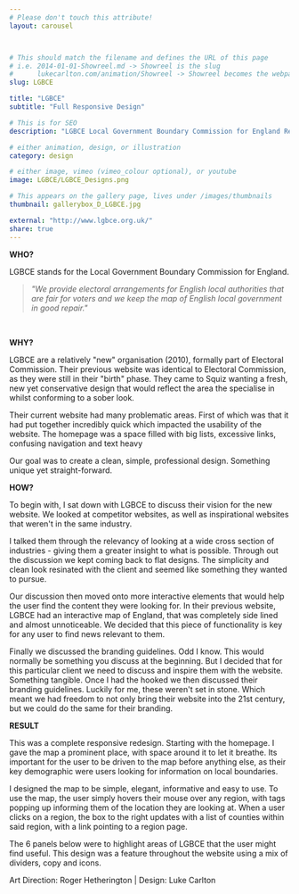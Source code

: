 ```yaml
---
# Please don't touch this attribute!
layout: carousel



# This should match the filename and defines the URL of this page
# i.e. 2014-01-01-Showreel.md -> Showreel is the slug
#      lukecarlton.com/animation/Showreel -> Showreel becomes the webpath
slug: LGBCE

title: "LGBCE"
subtitle: "Full Responsive Design"

# This is for SEO
description: "LGBCE Local Government Boundary Commission for England Redesign"

# either animation, design, or illustration
category: design

# either image, vimeo (vimeo_colour optional), or youtube
image: LGBCE/LGBCE_Designs.png

# This appears on the gallery page, lives under /images/thumbnails
thumbnail: gallerybox_D_LGBCE.jpg

external: "http://www.lgbce.org.uk/"
share: true
---
```


**WHO?**

LGBCE stands for the Local Government Boundary Commission for England.

>*"We provide electoral arrangements for English local authorities that are fair for voters and we keep the map of English local government in good repair."*

<br>

**WHY?**

LGBCE are a relatively "new" organisation (2010), formally part of Electoral Commission. Their previous website was identical to Electoral Commission, as they were still in their "birth" phase. They came to Squiz wanting a fresh, new yet conservative design that would reflect the area the specialise in whilst conforming to a sober look.

Their current website had many problematic areas. First of which was that it had put together incredibly quick which impacted the usability of the website. The homepage was a space filled with big lists, excessive links, confusing navigation and text heavy

Our goal was to create a clean, simple, professional design. Something unique yet straight-forward.

**HOW?**

To begin with, I sat down with LGBCE to discuss their vision for the new website. We looked at competitor websites, as well as inspirational websites that weren't in the same industry.

I talked them through the relevancy of looking at a wide cross section of industries - giving them a greater insight to what is possible. Through out the discussion we kept coming back to flat designs. The simplicity and clean look resinated with the client and seemed like something they wanted to pursue.

Our discussion then moved onto more interactive elements that would help the user find the content they were looking for. In their previous website, LGBCE had an interactive map of England, that was completely side lined and almost unnoticeable. We decided that this piece of functionality is key for any user to find news relevant to them.

Finally we discussed the branding guidelines. Odd I know. This would normally be something you discuss at the beginning. But I decided that for this particular client we need to discuss and inspire them with the website. Something tangible. Once I had the hooked we then discussed their branding guidelines. Luckily for me, these weren't set in stone. Which meant we had freedom to not only bring their website into the 21st century, but we could do the same for their branding.

**RESULT**

This was a complete responsive redesign. Starting with the homepage. I gave the map a prominent place, with space around it to let it breathe. Its important for the user to be driven to the map before anything else, as their key demographic were users looking for information on local boundaries.


I designed the map to be simple, elegant, informative and easy to use. To use the map, the user simply hovers their mouse over any region, with tags popping up informing them of the location they are looking at. When a user clicks on a region, the box to the right updates with a list of counties within said region, with a link pointing to a region page.


The 6 panels below were to highlight areas of LGBCE that the user might find useful. This design was a feature throughout the website using a mix of dividers, copy and icons.

Art Direction: Roger Hetherington  |  Design: Luke Carlton
